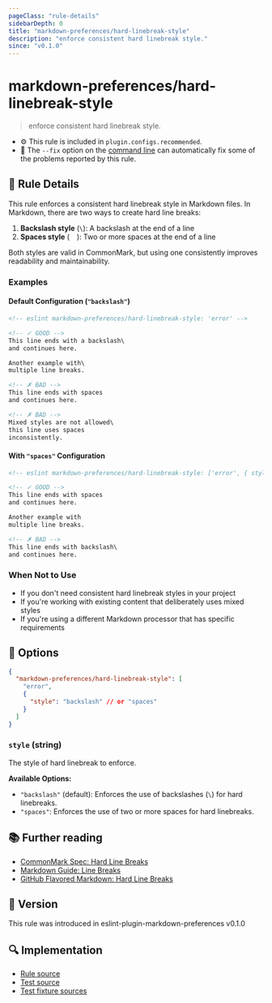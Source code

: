 ```yaml
---
pageClass: "rule-details"
sidebarDepth: 0
title: "markdown-preferences/hard-linebreak-style"
description: "enforce consistent hard linebreak style."
since: "v0.1.0"
---
```


# markdown-preferences/hard-linebreak-style

> enforce consistent hard linebreak style.

- ⚙️ This rule is included in `plugin.configs.recommended`.
- 🔧 The `--fix` option on the [command line](https://eslint.org/docs/user-guide/command-line-interface#fixing-problems) can automatically fix some of the problems reported by this rule.

## 📖 Rule Details

This rule enforces a consistent hard linebreak style in Markdown files. In Markdown, there are two ways to create hard line breaks:

1. **Backslash style** (`\`): A backslash at the end of a line
2. **Spaces style** (`  `): Two or more spaces at the end of a line

Both styles are valid in CommonMark, but using one consistently improves readability and maintainability.

### Examples

#### Default Configuration (`"backslash"`)

<!-- eslint-skip -->

```md
<!-- eslint markdown-preferences/hard-linebreak-style: 'error' -->

<!-- ✓ GOOD -->
This line ends with a backslash\
and continues here.

Another example with\
multiple line breaks.

<!-- ✗ BAD -->
This line ends with spaces  
and continues here.

<!-- ✗ BAD -->
Mixed styles are not allowed\
this line uses spaces  
inconsistently.
```

#### With `"spaces"` Configuration

<!-- eslint-skip -->

```md
<!-- eslint markdown-preferences/hard-linebreak-style: ['error', { style: 'spaces' }] -->

<!-- ✓ GOOD -->
This line ends with spaces  
and continues here.

Another example with  
multiple line breaks.

<!-- ✗ BAD -->
This line ends with backslash\
and continues here.
```

### When Not to Use

- If you don't need consistent hard linebreak styles in your project
- If you're working with existing content that deliberately uses mixed styles
- If you're using a different Markdown processor that has specific requirements

## 🔧 Options

```json
{
  "markdown-preferences/hard-linebreak-style": [
    "error",
    {
      "style": "backslash" // or "spaces"
    }
  ]
}
```

### `style` (string)

The style of hard linebreak to enforce.

**Available Options:**

- `"backslash"` (default): Enforces the use of backslashes (`\`) for hard linebreaks.
- `"spaces"`: Enforces the use of two or more spaces for hard linebreaks.

## 📚 Further reading

- [CommonMark Spec: Hard Line Breaks](https://spec.commonmark.org/0.31.2/#hard-line-breaks)
- [Markdown Guide: Line Breaks](https://www.markdownguide.org/basic-syntax/#line-breaks)
- [GitHub Flavored Markdown: Hard Line Breaks](https://github.github.com/gfm/#hard-line-breaks)

## 🚀 Version

This rule was introduced in eslint-plugin-markdown-preferences v0.1.0

## 🔍 Implementation

- [Rule source](https://github.com/ota-meshi/eslint-plugin-markdown-preferences/blob/main/src/rules/hard-linebreak-style.ts)
- [Test source](https://github.com/ota-meshi/eslint-plugin-markdown-preferences/blob/main/tests/src/rules/hard-linebreak-style.ts)
- [Test fixture sources](https://github.com/ota-meshi/eslint-plugin-markdown-preferences/tree/main/tests/fixtures/rules/hard-linebreak-style)
